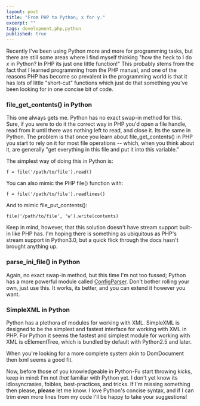 ```yaml
---
layout: post
title: "From PHP to Python; x for y."
excerpt: ""
tags: development,php,python
published: true
---
```


Recently I've been using Python more and more for programming tasks, but there are still some areas where I find myself thinking "how the heck to I do _x_ in Python? In PHP its just one little function!" This probably stems from the fact that I learned programming from the PHP manual, and one of the reasons PHP has become so prevalent in the programming world is that it has lots of little "short-cut" functions which just do that something you've been looking for in one concise bit of code.

### file_get_contents() in Python

This one always gets me. Python has no exact swap-in method for this. Sure, if you were to do it the correct way in PHP you'd open a file handle, read from it until there was nothing left to read, and close it. Its the same in Python. The problem is that once you learn about file_get_contents() in PHP you start to rely on it for most file operations -- which, when you think about it, are generally "get everything in this file and put it into this variable."

The simplest way of doing this in Python is:

    f = file('/path/to/file').read()

You can also mimic the PHP file() function with:

    f = file('/path/to/file').readlines()

And to mimic file_put_contents():

    file('/path/to/file', 'w').write(contents)

Keep in mind, however, that this solution doesn't have stream support built-in like PHP has. I'm hoping there is something as ubiquitous as PHP's stream support in Python3.0, but a quick flick through the docs hasn't brought anything up.

### parse_ini_file() in Python

Again, no exact swap-in method, but this time I'm not too fussed; Python has a more powerful module called [ConfigParser](http://docs.python.org/library/configparser.html). Don't bother rolling your own, just use this. It works, its better, and you can extend it however you want.

### SimpleXML in Python

Python has a plethora of modules for working with XML. SimpleXML is designed to be the simplest and fastest interface for working with XML in PHP. For Python it seems the fastest and simplest module for working with XML is cElementTree, which is bundled by default with Python2.5 and later.

When you're looking for a more complete system akin to DomDocument then lxml seems a good fit.

Now, before those of you knowledgeable in Python-Fu start throwing kicks, keep in mind: I'm not _that_ familiar with Python yet. I don't yet know its idiosyncrasies, foibles, best-practices, and tricks. If I'm missing something then please, __please__ let me know. I love Python's concise syntax, and if I can trim even more lines from my code I'll be happy to take your suggestions!
